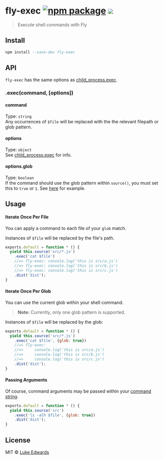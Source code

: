 # fly-exec [![npm package][npm-ver-link]][npm-pkg-link] [![][travis-badge]][travis-link]
> Execute shell commands with Fly

## Install

```a
npm install --save-dev fly-exec
```

## API

`fly-exec` has the same options as [child_process.exec](https://nodejs.org/api/child_process.html#child_process_child_process_exec_command_options_callback).

### .exec(command, [options])

#### command
Type: `string`<br>
Any occurrences of `$file` will be replaced with the the relevant filepath or glob pattern.

#### options
Type: `object`<br>
See [child_process.exec](https://nodejs.org/api/child_process.html#child_process_child_process_exec_command_options_callback) for info.

#### options.glob
Type: `boolean`<br>
If the command should use the glob pattern within `source()`, you must set this to `true` or `1`. See [here](#iterate-once-per-glob) for example.


## Usage

#### Iterate Once Per File

You can apply a command to each file of your `glob` match. 

Instances of `$file` will be replaced by the file's path.

```js
exports.default = function * () {
  yield this.source('src/*.js')
    .exec('cat $file')
    //=> fly-exec: console.log('this is src/a.js')
    //=> fly-exec: console.log('this is src/b.js')
    //=> fly-exec: console.log('this is src/c.js')
    .dist('dist');
}
```

#### Iterate Once Per Glob

You can use the current glob within your shell command.

> **Note:** Currently, only one glob pattern is supported.

Instances of `$file` will be replaced by the glob:

```js
exports.default = function * () {
  yield this.source('src/*.js')
    .exec('cat $file', {glob: true})
    //=> fly-exec: 
    //=>     console.log('this is src/a.js')
    //=>     console.log('this is src/b.js')
    //=>     console.log('this is src/c.js')
    .dist('dist');
}
```

#### Passing Arguments

Of course, command arguments may be passed within your [command string](#command).

```js
exports.default = function * () {
  yield this.source('src')
    .exec('ls -alh $file', {glob: true})
    .dist('dist');
}
```

## License

MIT © [Luke Edwards](https://lukeed.com)

[npm-pkg-link]: https://www.npmjs.org/package/fly-exec
[npm-ver-link]: https://img.shields.io/npm/v/fly-exec.svg?style=flat-square
[travis-link]:  https://travis-ci.org/lukeed/fly-exec
[travis-badge]: http://img.shields.io/travis/lukeed/fly-exec.svg?style=flat-square
